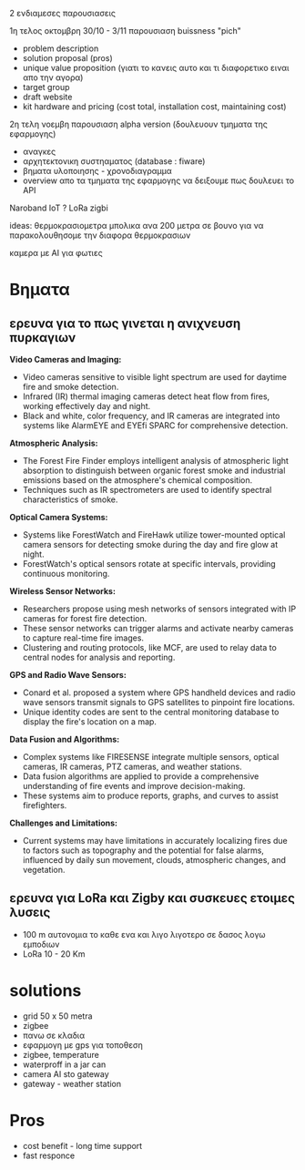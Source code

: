 2 ενδιαμεσες παρουσιασεις

1η τελος οκτομβρη 30/10 - 3/11
παρουσιαση buissness "pich"

- problem description
- solution proposal (pros)
- unique value proposition (γιατι το κανεις αυτο και τι διαφορετικο ειναι απο την αγορα)
- target group
- draft website
- kit hardware and pricing (cost total, installation cost, maintaining cost)

2η τελη νοεμβη
παρουσιαση alpha version (δουλευουν τμηματα της εφαρμογης)

- αναγκες
- αρχητεκτονικη συστηαματος
  (database : fiware)
- βηματα υλοποιησης - χρονοδιαγραμμα
- overview απο τα τμηματα της εφαρμογης να δειξουμε πως δουλευει το API

Naroband IoT ?
LoRa
zigbi

ideas:
θερμοκρασιομετρα μπολικα ανα 200 μετρα σε βουνο για να παρακολουθησομε την διαφορα θερμοκρασιων

καμερα με ΑΙ για φωτιες

# Βηματα

## ερευνα για το πως γινεται η ανιχνευση πυρκαγιων

**Video Cameras and Imaging:**

- Video cameras sensitive to visible light spectrum are used for daytime fire and smoke detection.
- Infrared (IR) thermal imaging cameras detect heat flow from fires, working effectively day and night.
- Black and white, color frequency, and IR cameras are integrated into systems like AlarmEYE and EYEfi SPARC for comprehensive detection.

**Atmospheric Analysis:**

- The Forest Fire Finder employs intelligent analysis of atmospheric light absorption to distinguish between organic forest smoke and industrial emissions based on the atmosphere's chemical composition.
- Techniques such as IR spectrometers are used to identify spectral characteristics of smoke.

**Optical Camera Systems:**

- Systems like ForestWatch and FireHawk utilize tower-mounted optical camera sensors for detecting smoke during the day and fire glow at night.
- ForestWatch's optical sensors rotate at specific intervals, providing continuous monitoring.

**Wireless Sensor Networks:**

- Researchers propose using mesh networks of sensors integrated with IP cameras for forest fire detection.
- These sensor networks can trigger alarms and activate nearby cameras to capture real-time fire images.
- Clustering and routing protocols, like MCF, are used to relay data to central nodes for analysis and reporting.

**GPS and Radio Wave Sensors:**

- Conard et al. proposed a system where GPS handheld devices and radio wave sensors transmit signals to GPS satellites to pinpoint fire locations.
- Unique identity codes are sent to the central monitoring database to display the fire's location on a map.

**Data Fusion and Algorithms:**

- Complex systems like FIRESENSE integrate multiple sensors, optical cameras, IR cameras, PTZ cameras, and weather stations.
- Data fusion algorithms are applied to provide a comprehensive understanding of fire events and improve decision-making.
- These systems aim to produce reports, graphs, and curves to assist firefighters.

**Challenges and Limitations:**

- Current systems may have limitations in accurately localizing fires due to factors such as topography and the potential for false alarms, influenced by daily sun movement, clouds, atmospheric changes, and vegetation.

## ερευνα για LoRa και Zigby και συσκευες ετοιμες λυσεις

- 100 m αυτονομια το καθε ενα και λιγο λιγοτερο σε δασος λογω εμποδιων
- LoRa 10 - 20 Km

# solutions

- grid 50 x 50 metra
- zigbee
- πανω σε κλαδια
- εφαρμογη με gps για τοποθεση
- zigbee, temperature
- waterproff in a jar can
- camera AI sto gateway
- gateway - weather station

# Pros

- cost benefit - long time support
- fast responce
